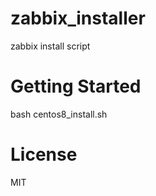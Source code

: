 # zabbix_installer
zabbix install script

<h1>Getting Started</h1>
bash centos8_install.sh

<h1>License</h1>
MIT
